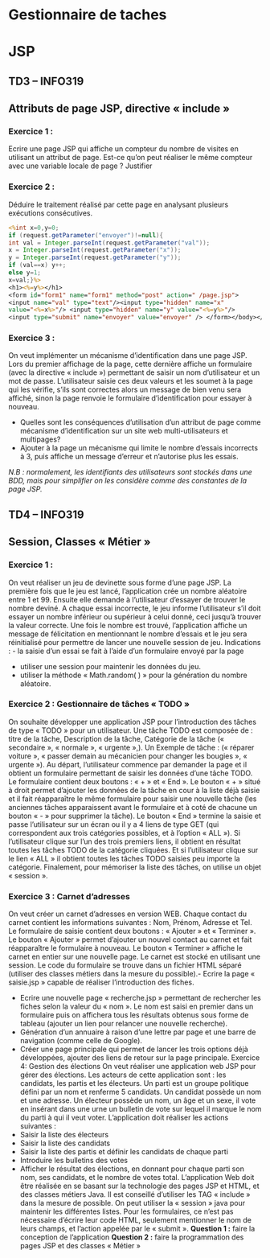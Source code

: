 # Gestionnaire de taches
# JSP

## TD3 – INFO319
## Attributs de page JSP, directive « include »

### Exercice 1 :
Ecrire une page JSP qui affiche un compteur du nombre de visites en utilisant un attribut de page.
Est-ce qu’on peut réaliser le même compteur avec une variable locale de page ? Justifier
### Exercice 2 :
Déduire le traitement réalisé par cette page en analysant plusieurs exécutions consécutives.
```jsp
<%int x=0,y=0;
if (request.getParameter("envoyer")!=null){
int val = Integer.parseInt(request.getParameter("val"));
x = Integer.parseInt(request.getParameter("x"));
y = Integer.parseInt(request.getParameter("y"));
if (val==x) y++;
else y=1;
x=val;}%>
<h1><%=y%></h1>
<form id="form1" name="form1" method="post" action=" /page.jsp">
<input name="val" type="text"/><input type="hidden" name="x"
value="<%=x%>"/> <input type="hidden" name="y" value="<%=y%>"/>
<input type="submit" name="envoyer" value="envoyer" /> </form></body></html>
  ```
### Exercice 3 :
On veut implémenter un mécanisme d’identification dans une page JSP. Lors du premier affichage
de la page, cette dernière affiche un formulaire (avec la directive « include ») permettant de saisir
un nom d’utilisateur et un mot de passe. L’utilisateur saisie ces deux valeurs et les soumet à la page
qui les vérifie, s’ils sont correctes alors un message de bien venu sera affiché, sinon la page renvoie
le formulaire d’identification pour essayer à nouveau.
- Quelles sont les conséquences d’utilisation d’un attribut de page comme mécanisme
d’identification sur un site web multi-utilisateurs et multipages?
- Ajouter à la page un mécanisme qui limite le nombre d’essais incorrects à 3, puis affiche un
message d’erreur et n’autorise plus les essais.
  
*N.B : normalement, les identifiants des utilisateurs sont stockés dans une BDD, mais pour
simplifier on les considère comme des constantes de la page JSP.*

## TD4 – INFO319
## Session, Classes « Métier »
### Exercice 1 :
On veut réaliser un jeu de devinette sous forme d’une page JSP. La première fois que le jeu est
lancé, l’application crée un nombre aléatoire entre 1 et 99. Ensuite elle demande à l’utilisateur
d’essayer de trouver le nombre deviné. A chaque essai incorrecte, le jeu informe l’utilisateur s’il
doit essayer un nombre inférieur ou supérieur à celui donné, ceci jusqu’à trouver la valeur correcte.
Une fois le nombre est trouvé, l’application affiche un message de félicitation en mentionnant le
nombre d’essais et le jeu sera réinitialisé pour permettre de lancer une nouvelle session de jeu.
Indications : - la saisie d’un essai se fait à l’aide d’un formulaire envoyé par la page
- utiliser une session pour maintenir les données du jeu.
- utiliser la méthode « Math.random( ) » pour la génération du nombre aléatoire.
  
### Exercice 2 : Gestionnaire de tâches « TODO »
On souhaite développer une application JSP pour l’introduction des tâches de type « TODO » pour
un utilisateur. Une tâche TODO est composée de : titre de la tâche, Description de la tâche,
Catégorie de la tâche (« secondaire », « normale », « urgente »,). Un Exemple de tâche : (« réparer
voiture », « passer demain au mécanicien pour changer les bougies », « urgente »). Au départ,
l’utilisateur commence par demander la page et il obtient un formulaire permettant de saisir les
données d’une tâche TODO. Le formulaire contient deux boutons : « + » et « End ». Le bouton
« + » situé à droit permet d’ajouter les données de la tâche en cour à la liste déjà saisie et il fait
réapparaître le même formulaire pour saisir une nouvelle tâche (les anciennes tâches apparaissent
avant le formulaire et à coté de chacune un bouton « - » pour supprimer la tâche). Le bouton
« End » termine la saisie et passe l’utilisateur sur un écran ou il y a 4 liens de type GET (qui
correspondent aux trois catégories possibles, et à l’option « ALL »). Si l’utilisateur clique sur l’un
des trois premiers liens, il obtient en résultat toutes les tâches TODO de la catégorie cliquées. Et si
l’utilisateur clique sur le lien « ALL » il obtient toutes les tâches TODO saisies peu importe la
catégorie. Finalement, pour mémoriser la liste des tâches, on utilise un objet « session ».

### Exercice 3 : Carnet d’adresses
On veut créer un carnet d’adresses en version WEB. Chaque contact du carnet contient les
informations suivantes : Nom, Prénom, Adresse et Tel. Le formulaire de saisie contient deux
boutons : « Ajouter » et « Terminer ». Le bouton « Ajouter » permet d’ajouter un nouvel contact au
carnet et fait réapparaître le formulaire à nouveau. Le bouton « Terminer » affiche le carnet en
entier sur une nouvelle page. Le carnet est stocké en utilisant une session. Le code du formulaire se
trouve dans un fichier HTML séparé (utiliser des classes métiers dans la mesure du possible).- Ecrire la page « saisie.jsp » capable de réaliser l’introduction des fiches.
- Ecrire une nouvelle page « recherche.jsp » permettant de rechercher les fiches selon la valeur du
« nom ». Le nom est saisi en premier dans un formulaire puis on affichera tous les résultats obtenus
sous forme de tableau (ajouter un lien pour relancer une nouvelle recherche).
- Génération d’un annuaire à raison d’une lettre par page et une barre de navigation (comme celle
de Google).
- Créer une page principale qui permet de lancer les trois options déjà développées, ajouter des liens
de retour sur la page principale.
Exercice 4: Gestion des élections
On veut réaliser une application web JSP pour gérer des élections. Les acteurs de cette
application sont : les candidats, les partis et les électeurs. Un parti est un groupe politique
défini par un nom et renferme 5 candidats. Un candidat possède un nom et une adresse. Un
électeur possède un nom, un âge et un sexe, il vote en insérant dans une urne un bulletin de
vote sur lequel il marque le nom du parti à qui il veut voter. L’application doit réaliser les
actions suivantes :
- Saisir la liste des électeurs
- Saisir la liste des candidats
- Saisir la liste des partis et définir les candidats de chaque parti
- Introduire les bulletins des votes
- Afficher le résultat des élections, en donnant pour chaque parti son nom, ses candidats, et
le nombre de votes total.
L’application Web doit être réalisée en se basant sur la technologie des pages JSP et HTML, et
des classes métiers Java. Il est conseillé d’utiliser les TAG « include » dans la mesure de
possible. On peut utiliser la « session » java pour maintenir les différentes listes. Pour les
formulaires, ce n’est pas nécessaire d’écrire leur code HTML, seulement mentionner le nom
de leurs champs, et l’action appelée par le « submit ».
**Question 1 :** faire la conception de l’application
**Question 2 :** faire la programmation des pages JSP et des classes « Métier »
